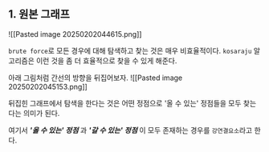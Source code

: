 ## 1. 원본 그래프

![[Pasted image 20250202044615.png]]


`brute force`로 모든 경우에 대해 탐색하고 찾는 것은 매우 비효율적이다.
`kosaraju` 알고리즘은 이런 것을 좀 더 효율적으로 찾을 수 있게 해준다.

아래 그림처럼 간선의 방향을 뒤집어보자.
![[Pasted image 20250202045153.png]]

뒤집힌 그래프에서 탐색을 한다는 것은 어떤 정점으로 '올 수 있는' 정점들을 모두 찾는다는 의미가 된다. 

여기서 ___'올 수 있는' 정점___ 과 ___'갈 수 있는' 정점___ 이 모두 존재하는 경우를 `강연결요소`라고 한다. 




